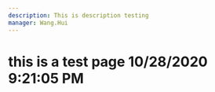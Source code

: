```yaml
---
description: This is description testing
manager: Wang.Hui
---
```

# this is a test page 10/28/2020 9:21:05 PM